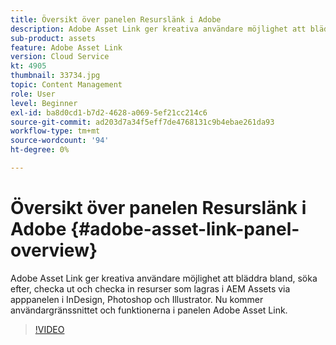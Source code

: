 ```yaml
---
title: Översikt över panelen Resurslänk i Adobe
description: Adobe Asset Link ger kreativa användare möjlighet att bläddra bland, söka efter, checka ut och checka in resurser som lagras i AEM Assets via apppanelen i InDesign, Photoshop och Illustrator. Nu kommer användargränssnittet och funktionerna i panelen Adobe Asset Link.
sub-product: assets
feature: Adobe Asset Link
version: Cloud Service
kt: 4905
thumbnail: 33734.jpg
topic: Content Management
role: User
level: Beginner
exl-id: ba8d0cd1-b7d2-4628-a069-5ef21cc214c6
source-git-commit: ad203d7a34f5eff7de4768131c9b4ebae261da93
workflow-type: tm+mt
source-wordcount: '94'
ht-degree: 0%

---
```


# Översikt över panelen Resurslänk i Adobe {#adobe-asset-link-panel-overview}

Adobe Asset Link ger kreativa användare möjlighet att bläddra bland, söka efter, checka ut och checka in resurser som lagras i AEM Assets via apppanelen i InDesign, Photoshop och Illustrator. Nu kommer användargränssnittet och funktionerna i panelen Adobe Asset Link.

>[!VIDEO](https://video.tv.adobe.com/v/33734/?quality=12)
